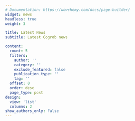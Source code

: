 ```yaml
---
# Documentation: https://wowchemy.com/docs/page-builder/
widget: news
headless: true
weight: 3

title: Latest News
subtitle: Latest Cogrob news

content:
  count: 5
  filters:
    author: ''
    category: ''
    exclude_featured: false
    publication_type: ''
    tag: ''
  offset: 0
  order: desc
  page_type: post
design:
  view: 'list'
  columns: 2
show_authors_only: False
---
```

